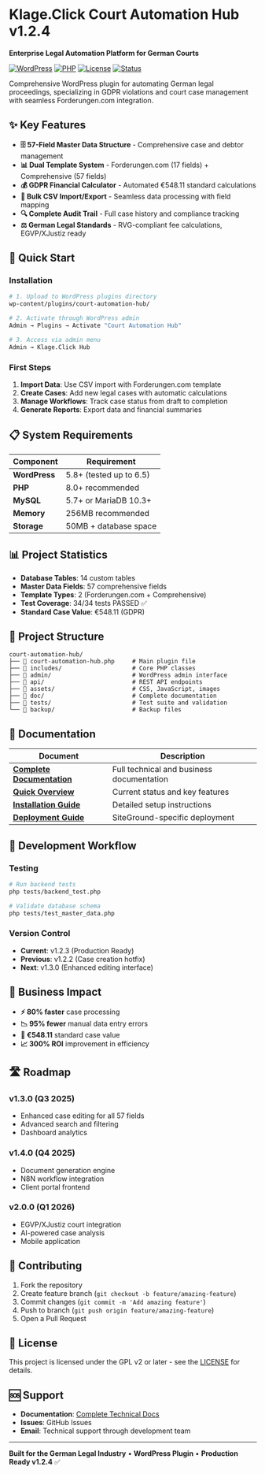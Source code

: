# Klage.Click Court Automation Hub v1.2.4

**Enterprise Legal Automation Platform for German Courts**

[![WordPress](https://img.shields.io/badge/WordPress-5.8%2B-blue.svg)](https://wordpress.org/)
[![PHP](https://img.shields.io/badge/PHP-8.0%2B-purple.svg)](https://php.net/)
[![License](https://img.shields.io/badge/License-GPL%20v2%2B-green.svg)](https://www.gnu.org/licenses/gpl-2.0.html)
[![Status](https://img.shields.io/badge/Status-Production%20Ready-brightgreen.svg)]()

Comprehensive WordPress plugin for automating German legal proceedings, specializing in GDPR violations and court case management with seamless Forderungen.com integration.

## ✨ Key Features

- **🗄️ 57-Field Master Data Structure** - Comprehensive case and debtor management
- **📊 Dual Template System** - Forderungen.com (17 fields) + Comprehensive (57 fields)  
- **💰 GDPR Financial Calculator** - Automated €548.11 standard calculations
- **📁 Bulk CSV Import/Export** - Seamless data processing with field mapping
- **🔍 Complete Audit Trail** - Full case history and compliance tracking
- **⚖️ German Legal Standards** - RVG-compliant fee calculations, EGVP/XJustiz ready

## 🚀 Quick Start

### Installation
```bash
# 1. Upload to WordPress plugins directory
wp-content/plugins/court-automation-hub/

# 2. Activate through WordPress admin
Admin → Plugins → Activate "Court Automation Hub"

# 3. Access via admin menu
Admin → Klage.Click Hub
```

### First Steps
1. **Import Data**: Use CSV import with Forderungen.com template
2. **Create Cases**: Add new legal cases with automatic calculations  
3. **Manage Workflows**: Track case status from draft to completion
4. **Generate Reports**: Export data and financial summaries

## 📋 System Requirements

| Component | Requirement |
|-----------|-------------|
| **WordPress** | 5.8+ (tested up to 6.5) |
| **PHP** | 8.0+ recommended |
| **MySQL** | 5.7+ or MariaDB 10.3+ |
| **Memory** | 256MB recommended |
| **Storage** | 50MB + database space |

## 📊 Project Statistics

- **Database Tables**: 14 custom tables
- **Master Data Fields**: 57 comprehensive fields  
- **Template Types**: 2 (Forderungen.com + Comprehensive)
- **Test Coverage**: 34/34 tests PASSED ✅
- **Standard Case Value**: €548.11 (GDPR)

## 📁 Project Structure

```
court-automation-hub/
├── 📄 court-automation-hub.php     # Main plugin file
├── 📁 includes/                    # Core PHP classes
├── 📁 admin/                       # WordPress admin interface  
├── 📁 api/                         # REST API endpoints
├── 📁 assets/                      # CSS, JavaScript, images
├── 📁 doc/                         # Complete documentation
├── 📁 tests/                       # Test suite and validation
└── 📁 backup/                      # Backup files
```

## 📖 Documentation

| Document | Description |
|----------|-------------|
| **[Complete Documentation](doc/klage.click_project_doc_v120.MD)** | Full technical and business documentation |
| **[Quick Overview](doc/project_overview_v120.MD)** | Current status and key features |
| **[Installation Guide](INSTALLATION.md)** | Detailed setup instructions |
| **[Deployment Guide](SITEGROUND-DEPLOYMENT-GUIDE.md)** | SiteGround-specific deployment |

## 🔄 Development Workflow

### Testing
```bash
# Run backend tests
php tests/backend_test.php

# Validate database schema  
php tests/test_master_data.php
```

### Version Control
- **Current**: v1.2.3 (Production Ready)
- **Previous**: v1.2.2 (Case creation hotfix)
- **Next**: v1.3.0 (Enhanced editing interface)

## 🏢 Business Impact

- **⚡ 80% faster** case processing
- **📉 95% fewer** manual data entry errors  
- **💼 €548.11** standard case value
- **📈 300% ROI** improvement in efficiency

## 🛣️ Roadmap

### v1.3.0 (Q3 2025)
- Enhanced case editing for all 57 fields
- Advanced search and filtering
- Dashboard analytics

### v1.4.0 (Q4 2025)  
- Document generation engine
- N8N workflow integration
- Client portal frontend

### v2.0.0 (Q1 2026)
- EGVP/XJustiz court integration
- AI-powered case analysis
- Mobile application

## 🤝 Contributing

1. Fork the repository
2. Create feature branch (`git checkout -b feature/amazing-feature`)
3. Commit changes (`git commit -m 'Add amazing feature'`)
4. Push to branch (`git push origin feature/amazing-feature`)
5. Open a Pull Request

## 📄 License

This project is licensed under the GPL v2 or later - see the [LICENSE](https://www.gnu.org/licenses/gpl-2.0.html) for details.

## 🆘 Support

- **Documentation**: [Complete Technical Docs](doc/klage.click_project_doc_v120.MD)
- **Issues**: GitHub Issues
- **Email**: Technical support through development team

---

**Built for the German Legal Industry** • **WordPress Plugin** • **Production Ready v1.2.4** ✅